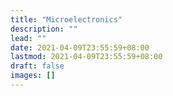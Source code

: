 ```yaml
---
title: "Microelectronics"
description: ""
lead: ""
date: 2021-04-09T23:55:59+08:00
lastmod: 2021-04-09T23:55:59+08:00
draft: false
images: []
---
```


